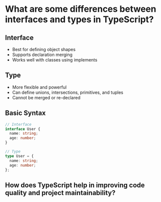 # What are some differences between interfaces and types in TypeScript?

## Interface

- Best for defining object shapes
- Supports declaration merging
- Works well with classes using implements

## Type

- More flexible and powerful
- Can define unions, intersections, primitives, and tuples
- Cannot be merged or re-declared

## Basic Syntax

```ts
// Interface
interface User {
  name: string;
  age: number;
}

// Type
type User = {
  name: string;
  age: number;
};
```

## How does TypeScript help in improving code quality and project maintainability?
